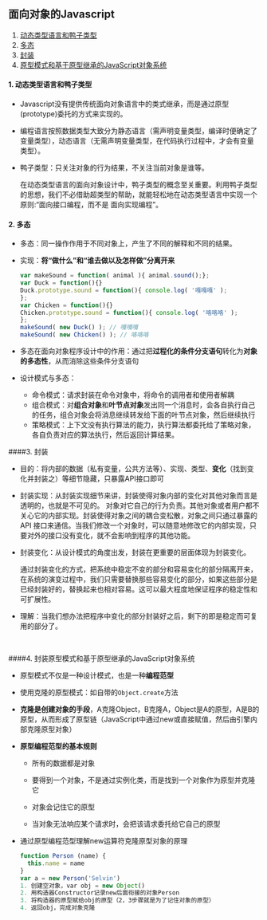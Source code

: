 ## 面向对象的Javascript
 
1. [动态类型语言和鸭子类型](#1)
2. [多态](#2)
3. [封装](#3)
4. [原型模式和基于原型继承的JavaScript对象系统](#4)



#### <a name="#1">1. 动态类型语言和鸭子类型</a>

  * Javascript没有提供传统面向对象语言中的类式继承，而是通过原型(prototype)委托的方式来实现的。

  * 编程语言按照数据类型大致分为静态语言（需声明变量类型，编译时便确定了变量类型），动态语言（无需声明变量类型，在代码执行过程中，才会有变量类型）。
  
  * 鸭子类型：只关注对象的行为结果，不关注当前对象是谁等。

    在动态类型语言的面向对象设计中，鸭子类型的概念至关重要。利用鸭子类型的思想，我们不必借助超类型的帮助，就能轻松地在动态类型语言中实现一个原则:“面向接口编程，而不是 面向实现编程”。



#### <a name="#2">2. 多态</a>

  * 多态：同一操作作用于不同对象上，产生了不同的解释和不同的结果。

  * 实现：**将“做什么”和“谁去做以及怎样做”分离开来**

      ```javascript
      var makeSound = function( animal ){ animal.sound();};
      var Duck = function(){}
      Duck.prototype.sound = function(){ console.log( '嘎嘎嘎' );
      };
      var Chicken = function(){}
      Chicken.prototype.sound = function(){ console.log( '咯咯咯' );
      };
      makeSound( new Duck() ); // 嘎嘎嘎
      makeSound( new Chicken() ); // 咯咯咯
      ```

  * 多态在面向对象程序设计中的作用：通过把**过程化的条件分支语句**转化为**对象的多态性**，从而消除这些条件分支语句

  * 设计模式与多态：

    * 命令模式：请求封装在命令对象中，将命令的调用者和使用者解耦
    * 组合模式：对**组合对象**和**叶节点对象**发出同一个消息时，会各自执行自己的任务，组合对象会将消息继续转发给下面的叶节点对象，然后继续执行
    * 策略模式：上下文没有执行算法的能力，执行算法都委托给了策略对象，各自负责对应的算法执行，然后返回计算结果。



####<a name="#3">3. 封装</a>

  * 目的：将内部的数据（私有变量，公共方法等）、实现、类型、**变化**（找到变化并封装之）等细节隐藏，只暴露API接口即可

  * 封装实现：从封装实现细节来讲，封装使得对象内部的变化对其他对象而言是透明的，也就是不可见的。 对象对它自己的行为负责。其他对象或者用户都不关心它的内部实现。封装使得对象之间的耦合变松散，对象之间只通过暴露的 API 接口来通信。当我们修改一个对象时，可以随意地修改它的内部实现，只要对外的接口没有变化，就不会影响到程序的其他功能。

  * 封装变化：从设计模式的角度出发，封装在更重要的层面体现为封装变化。
    
    通过封装变化的方式，把系统中稳定不变的部分和容易变化的部分隔离开来，在系统的演变过程中，我们只需要替换那些容易变化的部分，如果这些部分是已经封装好的，替换起来也相对容易。这可以最大程度地保证程序的稳定性和可扩展性。

  * 理解：当我们想办法把程序中变化的部分封装好之后，剩下的即是稳定而可复用的部分了。

    ​

####<a name="#4">4. 封装原型模式和基于原型继承的JavaScript对象系统</a>

  * 原型模式不仅是一种设计模式，也是一种**编程范型**

  * 使用克隆的原型模式：如自带的`Object.create`方法

  * **克隆是创建对象的手段**，A克隆Object，B克隆A，Object是A的原型，A是B的原型，从而形成了原型链（JavaScript中通过new或直接赋值，然后由引擎内部克隆原型对象）

  * **原型编程范型的基本规则**

    * 所有的数据都是对象

    * 要得到一个对象，不是通过实例化类，而是找到一个对象作为原型并克隆它

    * 对象会记住它的原型

    * 当对象无法响应某个请求时，会把该请求委托给它自己的原型

  * 通过原型编程范型理解new运算符克隆原型对象的原理

      ```javascript
      function Person (name) {
        this.name = name
      }
      var a = new Person('Selvin')
      1. 创建空对象，var obj = new Object()
      2. 用构造器Constructor记录new后面衔接的对象Person
      3. 将构造器的原型赋给obj的原型（2，3步骤就是为了记住对象的原型）
      4. 返回obj，完成对象克隆
      ```